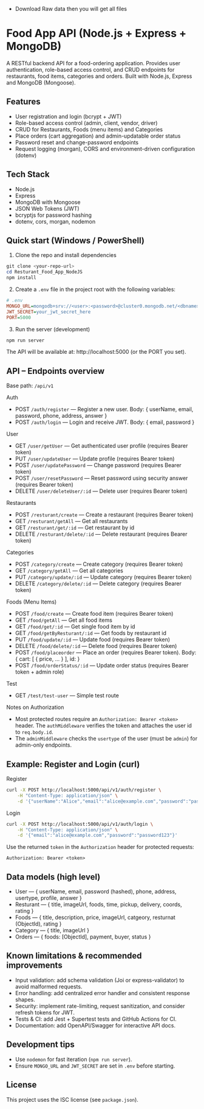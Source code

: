 - Download Raw data then you will get all files
# Food App API (Node.js + Express + MongoDB)

A RESTful backend API for a food-ordering application. Provides user authentication, role-based access control, and CRUD endpoints for restaurants, food items, categories and orders. Built with Node.js, Express and MongoDB (Mongoose).

## Features

- User registration and login (bcrypt + JWT)
- Role-based access control (admin, client, vendor, driver)
- CRUD for Restaurants, Foods (menu items) and Categories
- Place orders (cart aggregation) and admin-updatable order status
- Password reset and change-password endpoints
- Request logging (morgan), CORS and environment-driven configuration (dotenv)

## Tech Stack

- Node.js
- Express
- MongoDB with Mongoose
- JSON Web Tokens (JWT)
- bcryptjs for password hashing
- dotenv, cors, morgan, nodemon

## Quick start (Windows / PowerShell)

1. Clone the repo and install dependencies

```powershell
git clone <your-repo-url>
cd Resturant_Food_App_NodeJS
npm install
```

2. Create a `.env` file in the project root with the following variables:

```ini
# .env
MONGO_URL=mongodb+srv://<user>:<password>@cluster0.mongodb.net/<dbname>?retryWrites=true&w=majority
JWT_SECRET=your_jwt_secret_here
PORT=5000
```

3. Run the server (development)

```powershell
npm run server
```

The API will be available at: http://localhost:5000 (or the PORT you set).

## API – Endpoints overview

Base path: `/api/v1`

Auth
- POST `/auth/register` — Register a new user. Body: { userName, email, password, phone, address, answer }
- POST `/auth/login` — Login and receive JWT. Body: { email, password }

User
- GET `/user/getUser` — Get authenticated user profile (requires Bearer token)
- PUT `/user/updateUser` — Update profile (requires Bearer token)
- POST `/user/updatePassword` — Change password (requires Bearer token)
- POST `/user/resetPassword` — Reset password using security answer (requires Bearer token)
- DELETE `/user/deleteUser/:id` — Delete user (requires Bearer token)

Restaurants
- POST `/resturant/create` — Create a restaurant (requires Bearer token)
- GET `/resturant/getAll` — Get all restaurants
- GET `/resturant/get/:id` — Get restaurant by id
- DELETE `/resturant/delete/:id` — Delete restaurant (requires Bearer token)

Categories
- POST `/category/create` — Create category (requires Bearer token)
- GET `/category/getAll` — Get all categories
- PUT `/category/update/:id` — Update category (requires Bearer token)
- DELETE `/category/delete/:id` — Delete category (requires Bearer token)

Foods (Menu Items)
- POST `/food/create` — Create food item (requires Bearer token)
- GET `/food/getAll` — Get all food items
- GET `/food/get/:id` — Get single food item by id
- GET `/food/getByResturant/:id` — Get foods by restaurant id
- PUT `/food/update/:id` — Update food (requires Bearer token)
- DELETE `/food/delete/:id` — Delete food (requires Bearer token)
- POST `/food/placeorder` — Place an order (requires Bearer token). Body: { cart: [ { price, ... } ], id: <buyerId> }
- POST `/food/orderStatus/:id` — Update order status (requires Bearer token + admin role)

Test
- GET `/test/test-user` — Simple test route

Notes on Authorization
- Most protected routes require an `Authorization: Bearer <token>` header. The `authMiddleware` verifies the token and attaches the user id to `req.body.id`.
- The `adminMiddleware` checks the `usertype` of the user (must be `admin`) for admin-only endpoints.

## Example: Register and Login (curl)

Register

```bash
curl -X POST http://localhost:5000/api/v1/auth/register \
	-H "Content-Type: application/json" \
	-d '{"userName":"Alice","email":"alice@example.com","password":"password123","phone":"1234567890","address":"[\"12 Main St\"]","answer":"pet"}'
```

Login

```bash
curl -X POST http://localhost:5000/api/v1/auth/login \
	-H "Content-Type: application/json" \
	-d '{"email":"alice@example.com","password":"password123"}'
```

Use the returned `token` in the `Authorization` header for protected requests:

```
Authorization: Bearer <token>
```

## Data models (high level)

- User — { userName, email, password (hashed), phone, address, usertype, profile, answer }
- Resturant — { title, imageUrl, foods, time, pickup, delivery, coords, rating }
- Foods — { title, description, price, imageUrl, catgeory, resturnat (ObjectId), rating }
- Category — { title, imageUrl }
- Orders — { foods: [ObjectId], payment, buyer, status }

## Known limitations & recommended improvements

- Input validation: add schema validation (Joi or express-validator) to avoid malformed requests.
- Error handling: add centralized error handler and consistent response shapes.
- Security: implement rate-limiting, request sanitization, and consider refresh tokens for JWT.
- Tests & CI: add Jest + Supertest tests and GitHub Actions for CI.
- Documentation: add OpenAPI/Swagger for interactive API docs.

## Development tips

- Use `nodemon` for fast iteration (`npm run server`).
- Ensure `MONGO_URL` and `JWT_SECRET` are set in `.env` before starting.

## License

This project uses the ISC license (see `package.json`).

